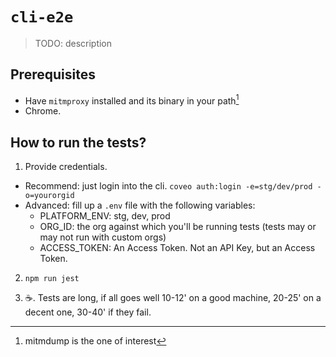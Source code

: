 # `cli-e2e`

> TODO: description

## Prerequisites

- Have `mitmproxy` installed and its binary in your path[^1]
- Chrome.

## How to run the tests?

1. Provide credentials.

- Recommend: just login into the cli. `coveo auth:login -e=stg/dev/prod -o=yourorgid`
- Advanced: fill up a `.env` file with the following variables:
  - PLATFORM_ENV: stg, dev, prod
  - ORG_ID: the org against which you'll be running tests (tests may or may not run with custom orgs)
  - ACCESS_TOKEN: An Access Token. Not an API Key, but an Access Token.

2. `npm run jest`

3. ☕. Tests are long, if all goes well 10-12' on a good machine, 20-25' on a decent one, 30-40' if they fail.

[^1]: mitmdump is the one of interest
